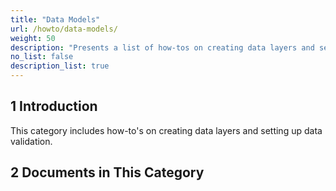 ```yaml
---
title: "Data Models"
url: /howto/data-models/
weight: 50
description: "Presents a list of how-tos on creating data layers and setting up data validation."
no_list: false
description_list: true
---
```


## 1 Introduction

This category includes how-to's on creating data layers and setting up data validation.

## 2 Documents in This Category
